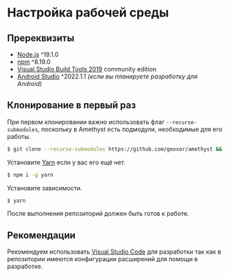 # Настройка рабочей среды

## Пререквизиты

  - [Node.js](https://nodejs.org/en) ^19.1.0
  - [npm](https://docs.npmjs.com/downloading-and-installing-node-js-and-npm/) ^8.19.0
  - [Visual Studio Build Tools 2019](https://visualstudio.microsoft.com/downloads/) community edition
  - [Android Studio](https://developer.android.com/studio) ^2022.1.1 _(если вы планируете разработку для Android)_

## Клонирование в первый раз

При первом клонировании важно использовать флаг `--recurse-submodules`, поскольку в Amethyst есть подмодули, необходимые для его работы.

```sh
$ git clone --recurse-submodules https://github.com/geoxor/amethyst && cd amethyst
```

Установите [Yarn](https://classic.yarnpkg.com/lang/en/docs/install/#windows-stable) если у вас его ещё нет.

```sh
$ npm i -g yarn
```

Установите зависимости.

```sh
$ yarn
```

После выполнения репозиторий должен быть готов к работе.

## Рекомендации

  Рекомендуем использовать [Visual Studio Code](https://code.visualstudio.com/download) для разработки так как в репозитории имеются конфигурации расширений для помощи в разработке.
